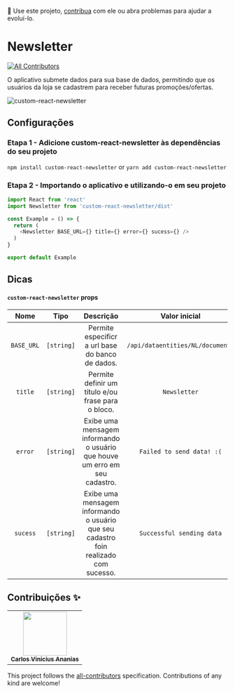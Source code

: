 📢 Use este projeto, [contribua](https://github.com/carlosviniciusananias/custom-react-newsletter) com ele ou abra problemas para ajudar a evoluí-lo.

# Newsletter

<!-- DOCS-IGNORE:start -->
<!-- ALL-CONTRIBUTORS-BADGE:START - Do not remove or modify this section -->
[![All Contributors](https://img.shields.io/badge/all_contributors-0-orange.svg?style=flat-square)](#contributors-)
<!-- ALL-CONTRIBUTORS-BADGE:END -->
<!-- DOCS-IGNORE:end -->

O aplicativo submete dados para sua base de dados, permitindo que os usuários da loja se cadastrem para receber futuras promoções/ofertas.

![custom-react-newsletter](https://user-images.githubusercontent.com/32168339/154802287-33fcbe0c-0789-4262-a85b-39adfc565f45.png)

## Configurações

### Etapa 1 - Adicione custom-react-newsletter às dependências do seu projeto

```npm install custom-react-newsletter``` or
```yarn add custom-react-newsletter```

### Etapa 2 - Importando o aplicativo e utilizando-o em seu projeto

```javascript
import React from 'react'
import Newsletter from 'custom-react-newsletter/dist'

const Example = () => {
  return (
    <Newsletter BASE_URL={} title={} error={} sucess={} />
  )
}

export default Example
```

## Dicas

#### `custom-react-newsletter` props

| Nome      | Tipo          | Descrição                    | Valor inicial |
| :------------: | :-----------: | :----------------------------: | :-----------: |
| `BASE_URL` | `[string]` | Permite especificr a url base do banco de dados. | `/api/dataentities/NL/documents` |
| `title` | `[string]` | Permite definir um título e/ou frase para o bloco. | `Newsletter` |
| `error` | `[string]` | Exibe uma mensagem informando o usuário que houve um erro em seu cadastro. | `Failed to send data! :(` |
| `sucess` | `[string]` | Exibe uma mensagem informando o usuário que seu cadastro foin realizado com sucesso. | `Successful sending data` |


<!-- DOCS-IGNORE:start -->
## Contribuições ✨

<table>
  <tr>
    <td align="center"><a href="https://github.com/carlosviniciusananias"><img src="https://avatars.githubusercontent.com/u/32168339?s=100" width="100px;" alt=""/><br /><sub><b>Carlos Vinicius Ananias</b></sub></a><br /></td>
  </tr>
</table>

This project follows the [all-contributors](https://github.com/all-contributors/all-contributors) specification. Contributions of any kind are welcome!

<!-- DOCS-IGNORE:end -->
